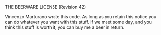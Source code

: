 THE BEERWARE LICENSE (Revision 42)

Vincenzo Marturano wrote this code. As long as you retain this notice you can do
whatever you want with this stuff. If we meet some day, and you think this
stuff is worth it, you can buy me a beer in return.